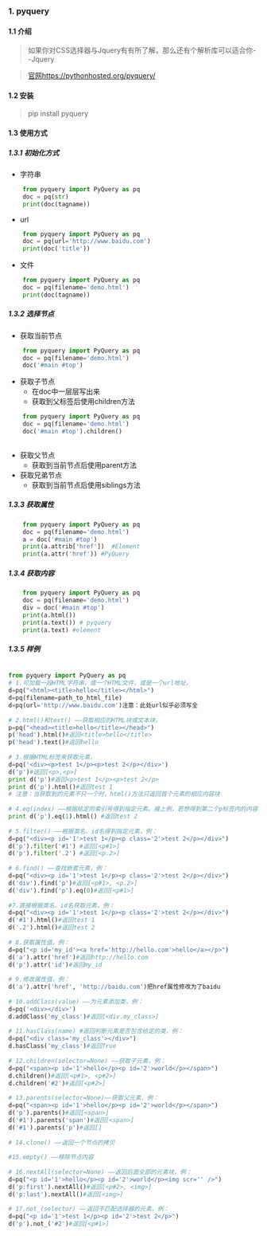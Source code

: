 ### 1. pyquery
#### 1.1 介绍
> 如果你对CSS选择器与Jquery有有所了解，那么还有个解析库可以适合你--Jquery

> [官网](https://pythonhosted.org/pyquery/)https://pythonhosted.org/pyquery/
#### 1.2 安装
> pip install pyquery
#### 1.3 使用方式
##### 1.3.1 初始化方式
- 字符串
```python
    from pyquery import PyQuery as pq
    doc = pq(str)
    print(doc(tagname))
```
- url
```python
    from pyquery import PyQuery as pq
    doc = pq(url='http://www.baidu.com')
    print(doc('title'))
```
- 文件
```python
    from pyquery import PyQuery as pq
    doc = pq(filename='demo.html')
    print(doc(tagname))
```

##### 1.3.2 选择节点
- 获取当前节点
```python
    from pyquery import PyQuery as pq
    doc = pq(filename='demo.html')
    doc('#main #top')
```
- 获取子节点
    - 在doc中一层层写出来
    - 获取到父标签后使用children方法
```python
    from pyquery import PyQuery as pq
    doc = pq(filename='demo.html')
    doc('#main #top').children()
    
```
- 获取父节点
    - 获取到当前节点后使用parent方法
- 获取兄弟节点
    - 获取到当前节点后使用siblings方法
##### 1.3.3 获取属性
```python
    from pyquery import PyQuery as pq
    doc = pq(filename='demo.html')
    a = doc('#main #top')
    print(a.attrib['href'])  #Element
    print(a.attr('href')) #PyQuery
```
##### 1.3.4 获取内容
```python
    from pyquery import PyQuery as pq
    doc = pq(filename='demo.html')
    div = doc('#main #top')
    print(a.html())
    print(a.text()) # pyquery
    print(a.text) #element
```

##### 1.3.5 样例
```python

from pyquery import PyQuery as pq
# 1.可加载一段HTML字符串，或一个HTML文件，或是一个url地址，
d=pq("<html><title>hello</title></html>")
d=pq(filename=path_to_html_file)
d=pq(url='http://www.baidu.com')注意：此处url似乎必须写全
 
# 2.html()和text() ——获取相应的HTML块或文本块，
p=pq("<head><title>hello</title></head>")
p('head').html()#返回<title>hello</title>
p('head').text()#返回hello
 
# 3.根据HTML标签来获取元素，
d=pq('<div><p>test 1</p><p>test 2</p></div>')
d('p')#返回[<p>,<p>]
print d('p')#返回<p>test 1</p><p>test 2</p>
print d('p').html()#返回test 1
# 注意：当获取到的元素不只一个时，html()方法只返回首个元素的相应内容块
 
# 4.eq(index) ——根据给定的索引号得到指定元素。接上例，若想得到第二个p标签内的内容，则可以：
print d('p').eq(1).html() #返回test 2
 
# 5.filter() ——根据类名、id名得到指定元素，例：
d=pq("<div><p id='1'>test 1</p><p class='2'>test 2</p></div>")
d('p').filter('#1') #返回[<p#1>]
d('p').filter('.2') #返回[<p.2>]
 
# 6.find() ——查找嵌套元素，例：
d=pq("<div><p id='1'>test 1</p><p class='2'>test 2</p></div>")
d('div').find('p')#返回[<p#1>, <p.2>]
d('div').find('p').eq(0)#返回[<p#1>]
 
#7.直接根据类名、id名获取元素，例：
d=pq("<div><p id='1'>test 1</p><p class='2'>test 2</p></div>")
d('#1').html()#返回test 1
d('.2').html()#返回test 2
 
# 8.获取属性值，例：
d=pq("<p id='my_id'><a href='http://hello.com'>hello</a></p>")
d('a').attr('href')#返回http://hello.com
d('p').attr('id')#返回my_id
 
# 9.修改属性值，例：
d('a').attr('href', 'http://baidu.com')把href属性修改为了baidu
 
# 10.addClass(value) ——为元素添加类，例：
d=pq('<div></div>')
d.addClass('my_class')#返回[<div.my_class>]
 
# 11.hasClass(name) #返回判断元素是否包含给定的类，例：
d=pq("<div class='my_class'></div>")
d.hasClass('my_class')#返回True
 
# 12.children(selector=None) ——获取子元素，例：
d=pq("<span><p id='1'>hello</p><p id='2'>world</p></span>")
d.children()#返回[<p#1>, <p#2>]
d.children('#2')#返回[<p#2>]
 
# 13.parents(selector=None)——获取父元素，例：
d=pq("<span><p id='1'>hello</p><p id='2'>world</p></span>")
d('p').parents()#返回[<span>]
d('#1').parents('span')#返回[<span>]
d('#1').parents('p')#返回[]
 
# 14.clone() ——返回一个节点的拷贝
 
#15.empty() ——移除节点内容
 
# 16.nextAll(selector=None) ——返回后面全部的元素块，例：
d=pq("<p id='1'>hello</p><p id='2'>world</p><img scr='' />")
d('p:first').nextAll()#返回[<p#2>, <img>]
d('p:last').nextAll()#返回[<img>]
 
# 17.not_(selector) ——返回不匹配选择器的元素，例：
d=pq("<p id='1'>test 1</p><p id='2'>test 2</p>")
d('p').not_('#2')#返回[<p#1>]
```